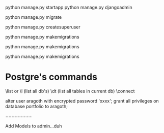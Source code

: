 python manage.py startapp <x>
python manage.py djangoadmin <x>

python manage.py migrate

python manage.py createsuperuser



python manage.py makemigrations 

python manage.py makemigrations 

python manage.py makemigrations 


# Postgre's commands

\list or \l (list all db's)
\dt (list all tables in current db)
\connect <database name>

alter user aragoth with encrypted password 'xxxx';
grant all privileges on database portfolio to aragoth;

=========

Add Models to admin...duh


